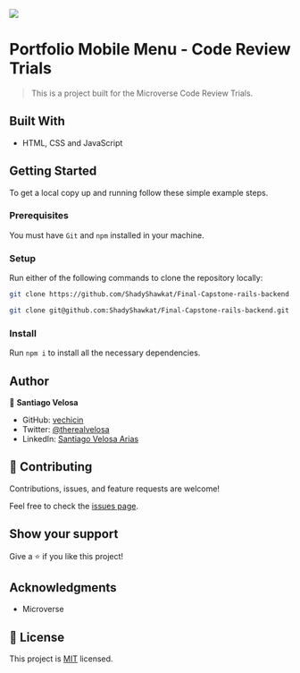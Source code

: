 ![](https://img.shields.io/badge/Microverse-blueviolet)

# Portfolio Mobile Menu - Code Review Trials

> This is a project built for the Microverse Code Review Trials.


## Built With

- HTML, CSS and JavaScript

## Getting Started

To get a local copy up and running follow these simple example steps.

### Prerequisites
You must have `Git` and `npm` installed in your machine.
### Setup
Run either of the following commands to clone the repository locally:
~~~bash
git clone https://github.com/ShadyShawkat/Final-Capstone-rails-backend.git
~~~
~~~bash
git clone git@github.com:ShadyShawkat/Final-Capstone-rails-backend.git
~~~
### Install
Run `npm i` to install all the necessary dependencies.
## Author

👤 **Santiago Velosa**

- GitHub: [vechicin](https://github.com/vechicin)
- Twitter: [@therealvelosa](https://twitter.com/therealvelosa)
- LinkedIn: [Santiago Velosa Arias](https://www.linkedin.com/in/santiago-velosa-arias/)

## 🤝 Contributing

Contributions, issues, and feature requests are welcome!

Feel free to check the [issues page](../../issues/).

## Show your support

Give a ⭐️ if you like this project!

## Acknowledgments

- Microverse

## 📝 License

This project is [MIT](./MIT.md) licensed.